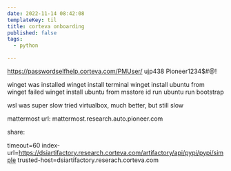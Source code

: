 ```yaml
---
date: 2022-11-14 08:42:08
templateKey: til
title: corteva onboarding
published: false
tags:
  - python

---
```


https://passwordselfhelp.corteva.com/PMUser/
ujp438
Pioneer1234$#@!


winget was installed
winget install terminal
winget install ubuntu from winget failed
winget install ubuntu from msstore id
run ubuntu
run bootstrap

wsl was super slow
tried virtualbox, much better, but still slow

mattermost url: mattermost.research.auto.pioneer.com

share:

timeout=60
index-url=https://dsiartifactory.research.corteva.com/artifactory/api/pypi/pypi/simple
trusted-host=dsiartifactory.reserach.corteva.com
